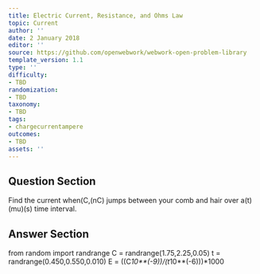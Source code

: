 ```yaml
---
title: Electric Current, Resistance, and Ohms Law
topic: Current
author: ''
date: 2 January 2018
editor: ''
source: https://github.com/openwebwork/webwork-open-problem-library
template_version: 1.1
type: ''
difficulty:
- TBD
randomization:
- TBD
taxonomy:
- TBD
tags:
- chargecurrentampere
outcomes:
- TBD
assets: ''
---
```


## Question Section 

Find the current when(C,(nC) jumps between your comb
and hair over a(t)(mu)(s) time interval.



## Answer Section

from random import randrange
C = randrange(1.75,2.25,0.05)
t = randrange(0.450,0.550,0.010)
E = ((C*10**(-9))/(t*10**(-6)))*1000